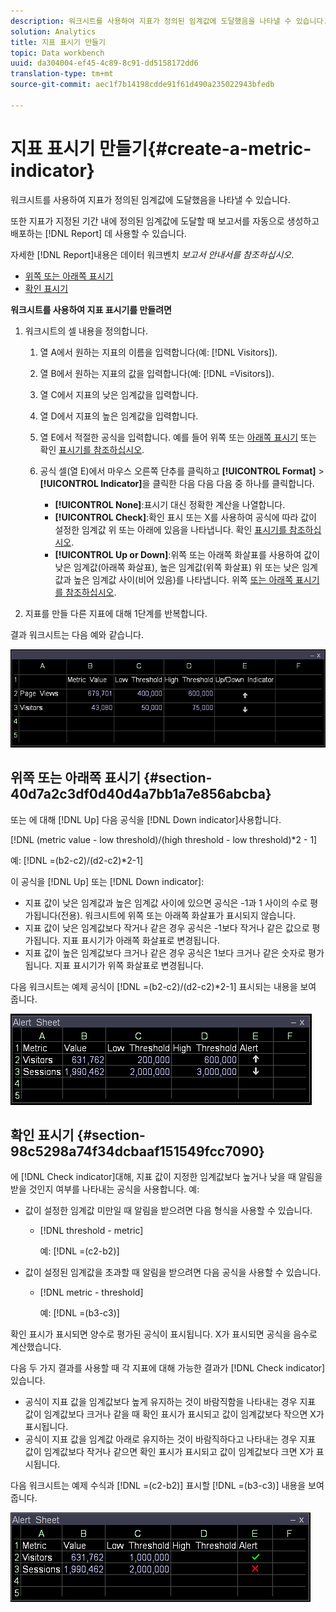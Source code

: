 ```yaml
---
description: 워크시트를 사용하여 지표가 정의된 임계값에 도달했음을 나타낼 수 있습니다.
solution: Analytics
title: 지표 표시기 만들기
topic: Data workbench
uuid: da304004-ef45-4c89-8c91-dd5158172dd6
translation-type: tm+mt
source-git-commit: aec1f7b14198cdde91f61d490a235022943bfedb

---
```



# 지표 표시기 만들기{#create-a-metric-indicator}

워크시트를 사용하여 지표가 정의된 임계값에 도달했음을 나타낼 수 있습니다.

또한 지표가 지정된 기간 내에 정의된 임계값에 도달할 때 보고서를 자동으로 생성하고 배포하는 [!DNL Report] 데 사용할 수 있습니다.

자세한 [!DNL Report]내용은 데이터 워크벤치 *보고서 안내서를 참조하십시오*.

* [위쪽 또는 아래쪽 표시기](../../../../home/c-get-started/c-analysis-vis/c-wksts/c-metric-ind.md#section-40d7a2c3df0d40d4a7bb1a7e856abcba)
* [확인 표시기](../../../../home/c-get-started/c-analysis-vis/c-wksts/c-metric-ind.md#section-98c5298a74f34dcbaaf151549fcc7090)

**워크시트를 사용하여 지표 표시기를 만들려면**

1. 워크시트의 셀 내용을 정의합니다.

   1. 열 A에서 원하는 지표의 이름을 입력합니다(예: [!DNL Visitors]).
   1. 열 B에서 원하는 지표의 값을 입력합니다(예: [!DNL =Visitors]).
   1. 열 C에서 지표의 낮은 임계값을 입력합니다.
   1. 열 D에서 지표의 높은 임계값을 입력합니다.
   1. 열 E에서 적절한 공식을 입력합니다. 예를 들어 위쪽 또는 [아래쪽 표시기](../../../../home/c-get-started/c-analysis-vis/c-wksts/c-metric-ind.md#section-40d7a2c3df0d40d4a7bb1a7e856abcba) 또는 확인 [표시기를 참조하십시오](../../../../home/c-get-started/c-analysis-vis/c-wksts/c-metric-ind.md#section-98c5298a74f34dcbaaf151549fcc7090).
   1. 공식 셀(열 E)에서 마우스 오른쪽 단추를 클릭하고 **[!UICONTROL Format]** > **[!UICONTROL Indicator]**&#x200B;을 클릭한 다음 다음 다음 중 하나를 클릭합니다.

      * **[!UICONTROL None]**:표시기 대신 정확한 계산을 나열합니다.
      * **[!UICONTROL Check]**:확인 표시 또는 X를 사용하여 공식에 따라 값이 설정한 임계값 위 또는 아래에 있음을 나타냅니다. 확인 [표시기를 참조하십시오](../../../../home/c-get-started/c-analysis-vis/c-wksts/c-metric-ind.md#section-98c5298a74f34dcbaaf151549fcc7090).
      * **[!UICONTROL Up or Down]**:위쪽 또는 아래쪽 화살표를 사용하여 값이 낮은 임계값(아래쪽 화살표), 높은 임계값(위쪽 화살표) 위 또는 낮은 임계값과 높은 임계값 사이(비어 있음)를 나타냅니다. 위쪽 [또는 아래쪽 표시기를 참조하십시오](../../../../home/c-get-started/c-analysis-vis/c-wksts/c-metric-ind.md#section-40d7a2c3df0d40d4a7bb1a7e856abcba).

1. 지표를 만들 다른 지표에 대해 1단계를 반복합니다.

결과 워크시트는 다음 예와 같습니다.

![](assets/vis_Worksheet_Alerts.png)

## 위쪽 또는 아래쪽 표시기 {#section-40d7a2c3df0d40d4a7bb1a7e856abcba}

또는 에 대해 [!DNL Up] 다음 공식을 [!DNL Down indicator]사용합니다.

[!DNL (metric value - low threshold)/(high threshold - low threshold)*2 - 1]

예: [!DNL =(b2-c2)/(d2-c2)*2-1]

이 공식을 [!DNL Up] 또는 [!DNL Down indicator]:

* 지표 값이 낮은 임계값과 높은 임계값 사이에 있으면 공식은 -1과 1 사이의 수로 평가됩니다(전용). 워크시트에 위쪽 또는 아래쪽 화살표가 표시되지 않습니다.
* 지표 값이 낮은 임계값보다 작거나 같은 경우 공식은 -1보다 작거나 같은 값으로 평가됩니다. 지표 표시기가 아래쪽 화살표로 변경됩니다.
* 지표 값이 높은 임계값보다 크거나 같은 경우 공식은 1보다 크거나 같은 숫자로 평가됩니다. 지표 표시기가 위쪽 화살표로 변경됩니다.

다음 워크시트는 예제 공식이 [!DNL =(b2-c2)/(d2-c2)*2-1] 표시되는 내용을 보여 줍니다.

![](assets/vis_Worksheet_Alerts_UpDown.png)

## 확인 표시기 {#section-98c5298a74f34dcbaaf151549fcc7090}

에 [!DNL Check indicator]대해, 지표 값이 지정한 임계값보다 높거나 낮을 때 알림을 받을 것인지 여부를 나타내는 공식을 사용합니다. 예:

* 값이 설정한 임계값 미만일 때 알림을 받으려면 다음 형식을 사용할 수 있습니다.

   * [!DNL threshold - metric]

      예: [!DNL =(c2-b2)]

* 값이 설정된 임계값을 초과할 때 알림을 받으려면 다음 공식을 사용할 수 있습니다.

   * [!DNL metric - threshold]

      예: [!DNL =(b3-c3)]

확인 표시가 표시되면 양수로 평가된 공식이 표시됩니다. X가 표시되면 공식을 음수로 계산했습니다.

다음 두 가지 결과를 사용할 때 각 지표에 대해 가능한 결과가 [!DNL Check indicator]있습니다.

* 공식이 지표 값을 임계값보다 높게 유지하는 것이 바람직함을 나타내는 경우 지표 값이 임계값보다 크거나 같을 때 확인 표시가 표시되고 값이 임계값보다 작으면 X가 표시됩니다.
* 공식이 지표 값을 임계값 아래로 유지하는 것이 바람직하다고 나타내는 경우 지표 값이 임계값보다 작거나 같으면 확인 표시가 표시되고 값이 임계값보다 크면 X가 표시됩니다.

다음 워크시트는 예제 수식과 [!DNL =(c2-b2)] 표시할 [!DNL =(b3-c3)] 내용을 보여 줍니다.

![](assets/vis_Worksheet_Alerts_Check.png)

